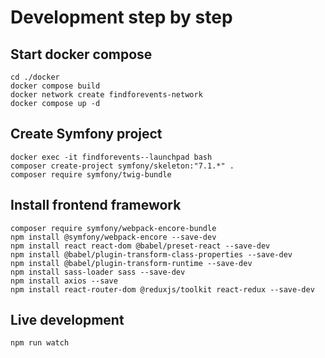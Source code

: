 #   Development step by step
##  Start docker compose
```
cd ./docker
docker compose build
docker network create findforevents-network
docker compose up -d
```
##  Create Symfony project
```
docker exec -it findforevents--launchpad bash
composer create-project symfony/skeleton:"7.1.*" .
composer require symfony/twig-bundle
```
##  Install frontend framework
```
composer require symfony/webpack-encore-bundle
npm install @symfony/webpack-encore --save-dev
npm install react react-dom @babel/preset-react --save-dev
npm install @babel/plugin-transform-class-properties --save-dev
npm install @babel/plugin-transform-runtime --save-dev
npm install sass-loader sass --save-dev
npm install axios --save
npm install react-router-dom @reduxjs/toolkit react-redux --save-dev
```
##  Live development
```
npm run watch
```